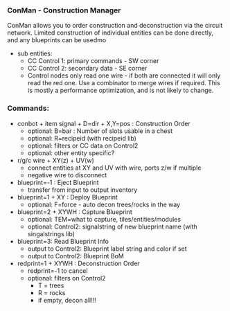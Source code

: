 ### ConMan - Construction Manager

ConMan allows you to order construction and deconstruction via the circuit network. Limited construction of individual entities can be done directly, and any blueprints can be usedmo

  * sub entities:
    * CC Control 1: primary commands - SW corner
    * CC Control 2: secondary data - SE corner
    * Control nodes only read one wire - if both are connected it will only read the red one. Use a combinator to merge wires if required. This is mostly a performance optimization, and is not likely to change.

### Commands:
* conbot + item signal + D=dir + X,Y=pos : Construction Order
  * optional: B=bar : Number of slots usable in a chest
  * optional: R=recipeid (with recipeid lib)
  * optional: filters or CC data on Control2
  * optional: other entity specific?
* r/g/c wire + XY(z) + UV(w)
  * connect entities at XY and UV with wire, ports z/w if multiple
  * negative wire to disconnect
* blueprint=-1 : Eject Blueprint
  * transfer from input to output inventory
* blueprint=1 + XY : Deploy Blueprint
  * optional: F=force - auto decon trees/rocks in the way
* blueprint=2 + XYWH : Capture Blueprint
  * optional: TEM=what to capture, tiles/entities/modules
  * optional: Control2: signalstring of new blueprint name (with singalstrings lib)
* blueprint=3: Read Blueprint Info
  * output to Control2: Blueprint label string and color if set
  * output to Control2: Blueprint BoM
* redprint=1 + XYWH : Deconstruction Order
  * redprint=-1 to cancel
  * optional: filters on Control2
    * T = trees
    * R = rocks
    * if empty, decon all!!!
